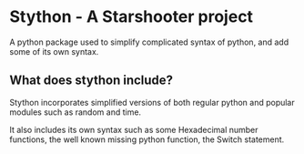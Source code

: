 # Stython - A Starshooter project
A python package used to simplify complicated syntax of python, and add some of its own syntax.
## What does stython include?
Stython incorporates simplified versions of both regular python and popular modules such as random and time.  

It also includes its own syntax such as some Hexadecimal number functions, the well known missing python function, the Switch statement.